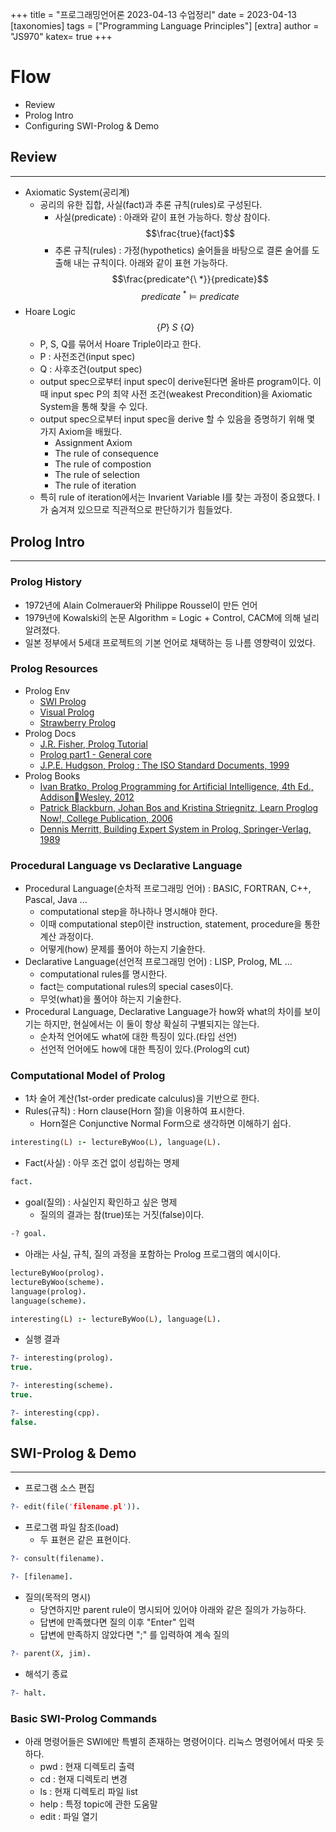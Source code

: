 +++
title = "프로그래밍언어론 2023-04-13 수업정리"
date = 2023-04-13
[taxonomies]
tags = ["Programming Language Principles"]
[extra]
author = "JS970"
katex= true
+++
# Flow
- Review
- Prolog Intro
- Configuring SWI-Prolog & Demo

## Review
---
- Axiomatic System(공리계)
	- 공리의 유한 집합, 사실(fact)과 추론 규칙(rules)로 구성된다.
		- 사실(predicate) : 아래와 같이 표현 가능하다. 항상 참이다.$$\frac{true}{fact}$$
		- 추론 규칙(rules) : 가정(hypothetics) 술어들을 바탕으로 결론 술어를 도출해 내는 규칙이다. 아래와 같이 표현 가능하다.$$\frac{predicate^{\ *}}{predicate}$$$$predicate^{\ *} \models predicate$$
- Hoare Logic$$\{P\}\ S\ \{Q\}$$
	- P, S, Q를 묶어서 Hoare Triple이라고 한다.
	- P : 사전조건(input spec)
	- Q : 사후조건(output spec)
	- output spec으로부터 input spec이 derive된다면 올바른 program이다. 이때 input spec P의 최약 사전 조건(weakest Precondition)을 Axiomatic System을 통해 찾을 수 있다.
	- output spec으로부터 input spec을 derive 할 수 있음을 증명하기 위해 몇 가지 Axiom을 배웠다.
		- Assignment Axiom
		- The rule of consequence
		- The rule of compostion
		- The rule of selection
		- The rule of iteration
	- 특히 rule of iteration에서는 Invarient Variable I를 찾는 과정이 중요했다. I가 숨겨져 있으므로 직관적으로 판단하기가 힘들었다.

## Prolog Intro
---
### Prolog History
- 1972년에 Alain Colmerauer와 Philippe Roussel이 만든 언어
- 1979년에 Kowalski의 논문 Algorithm = Logic + Control, CACM에 의해 널리 알려졌다.
- 일본 정부에서 5세대 프로젝트의 기본 언어로 채택하는 등 나름 영향력이 있었다.

### Prolog Resources
- Prolog Env
	- [SWI Prolog](http://www.swi-prolog.org/)
	- [Visual Prolog](http://www.visual-prolog.com/)
	- [Strawberry Prolog](http://www.dobrev.com/)
- Prolog Docs
	- [J.R. Fisher, Prolog Tutorial](https://www.cpp.edu/~jrfisher/www/prolog_tutorial/contents.html)
	- [Prolog part1 - General core](https://www.iso.org/standard/73194.html)
	- [J.P.E. Hudgson, Prolog : The ISO Standard Documents, 1999](https://pauillac.inria.fr/~deransar/prolog/docs.html)
- Prolog Books
	- [Ivan Bratko, Prolog Programming for Artificial Intelligence, 4th Ed., AddisonWesley, 2012](https://www.pearson.com/uk/educators/higher-education-educators/program/Bratko-Prolog-Programming-for-Artificial-Intelligence-4th-Edition)
	- [Patrick Blackburn, Johan Bos and Kristina Striegnitz, Learn Proglog Now!, College Publication, 2006](https://www.learnprolognow.org/)
	- [Dennis Merritt, Building Expert System in Prolog, Springer-Verlag, 1989](https://www.amzi.com/ExpertSystemsInProlog/index.htm)

### Procedural Language vs Declarative Language
- Procedural Language(순차적 프로그래밍 언어) : BASIC, FORTRAN, C++, Pascal, Java ...
	- computational step을 하나하나 명시해야 한다.
	- 이때 computational step이란 instruction, statement, procedure을 통한 계산 과정이다.
	- 어떻게(how) 문제를 풀어야 하는지 기술한다.
- Declarative Language(선언적 프로그래밍 언어) : LISP, Prolog, ML ...
	- computational rules를 명시한다.
	- fact는 computational rules의 special cases이다.
	- 무엇(what)을 풀어야 하는지 기술한다.
- Procedural Language, Declarative Language가 how와 what의 차이를 보이기는 하지만, 현실에서는 이 둘이 항상 확실히 구별되지는 않는다.
	- 순차적 언어에도 what에 대한 특징이 있다.(타입 선언)
	- 선언적 언어에도 how에 대한 특징이 있다.(Prolog의 cut)

### Computational Model of Prolog
- 1차 술어 계산(1st-order predicate calculus)을 기반으로 한다.
- Rules(규칙) : Horn clause(Horn 절)을 이용하여 표시한다.
	- Horn절은 Conjunctive Normal Form으로 생각하면 이해하기 쉽다.
```Prolog
interesting(L) :- lectureByWoo(L), language(L).
```
- Fact(사실) : 아무 조건 없이 성립하는 명제
```Prolog
fact.
```
- goal(질의) : 사실인지 확인하고 싶은 명제
	- 질의의 결과는 참(true)또는 거짓(false)이다.
```Prolog
-? goal.
```
- 아래는 사실, 규칙, 질의 과정을 포함하는 Prolog 프로그램의 예시이다.
```Prolog
lectureByWoo(prolog).
lectureByWoo(scheme).
language(prolog).
language(scheme).

interesting(L) :- lectureByWoo(L), language(L).
```
- 실행 결과
```Prolog
?- interesting(prolog).
true.

?- interesting(scheme).
true.

?- interesting(cpp).
false.
```

## SWI-Prolog & Demo
---
- 프로그램 소스 편집
```Prolog
?- edit(file('filename.pl')).
```
- 프로그램 파일 참조(load)
	- 두 표현은 같은 표현이다.
```Prolog
?- consult(filename).

?- [filename].
```
- 질의(목적의 명시)
	- 당연하지만 parent rule이 명시되어 있어야 아래와 같은 질의가 가능하다.
	- 답변에 만족했다면 질의 이후 "Enter" 입력
	- 답변에 만족하지 않았다면 ";" 를 입력하여 계속 질의
```Prolog
?- parent(X, jim).
```
- 해석기 종료
```Prolog
?- halt.
```

### Basic SWI-Prolog Commands
- 아래 명령어들은 SWI에만 특별히 존재하는 명령어이다. 리눅스 명령어에서 따옷 듯 하다.
	- pwd : 현재 디렉토리 출력
	- cd : 현재 디렉토리 변경
	- ls : 현재 디렉토리 파일 list
	- help : 특정 topic에 관한 도움말
	- edit : 파일 열기